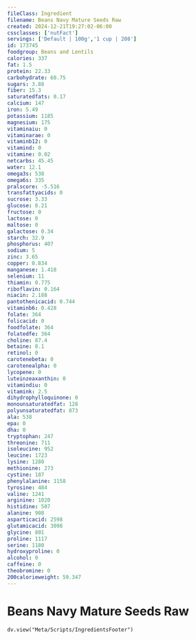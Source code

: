 ```yaml
---
fileClass: Ingredient
filename: Beans Navy Mature Seeds Raw
created: 2024-12-21T19:27:02-06:00
cssclasses: ['nutFact']
servings: ['Default | 100g','1 cup | 208']
id: 173745
foodgroup: Beans and Lentils
calories: 337
fat: 1.5
protein: 22.33
carbohydrate: 60.75
sugars: 3.88
fiber: 15.3
saturatedfats: 0.17
calcium: 147
iron: 5.49
potassium: 1185
magnesium: 175
vitaminaiu: 0
vitaminarae: 0
vitaminb12: 0
vitamind: 0
vitamine: 0.02
netcarbs: 45.45
water: 12.1
omega3s: 538
omega6s: 335
pralscore: -5.516
transfattyacids: 0
sucrose: 3.33
glucose: 0.21
fructose: 0
lactose: 0
maltose: 0
galactose: 0.34
starch: 32.9
phosphorus: 407
sodium: 5
zinc: 3.65
copper: 0.834
manganese: 1.418
selenium: 11
thiamin: 0.775
riboflavin: 0.164
niacin: 2.188
pantothenicacid: 0.744
vitaminb6: 0.428
folate: 364
folicacid: 0
foodfolate: 364
folatedfe: 364
choline: 87.4
betaine: 0.1
retinol: 0
carotenebeta: 0
carotenealpha: 0
lycopene: 0
luteinzeaxanthin: 0
vitamindiu: 0
vitamink: 2.5
dihydrophylloquinone: 0
monounsaturatedfat: 128
polyunsaturatedfat: 873
ala: 538
epa: 0
dha: 0
tryptophan: 247
threonine: 711
isoleucine: 952
leucine: 1723
lysine: 1280
methionine: 273
cystine: 187
phenylalanine: 1158
tyrosine: 484
valine: 1241
arginine: 1020
histidine: 507
alanine: 908
asparticacid: 2598
glutamicacid: 3098
glycine: 801
proline: 1117
serine: 1180
hydroxyproline: 0
alcohol: 0
caffeine: 0
theobromine: 0
200calorieweight: 59.347
---
```


# Beans Navy Mature Seeds Raw

```dataviewjs
dv.view("Meta/Scripts/IngredientsFooter")
```
